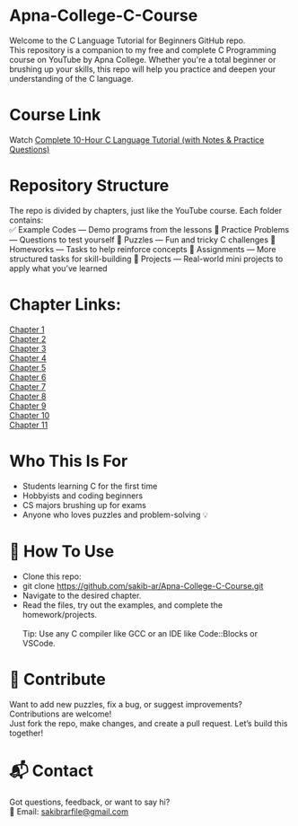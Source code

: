 # Apna-College-C-Course
Welcome to the C Language Tutorial for Beginners GitHub repo.<br>
This repository is a companion to my free and complete C Programming course on YouTube by Apna College. Whether you're a total beginner or brushing up your skills, this repo will help you practice and deepen your understanding of the C language.

# Course Link
Watch [Complete 10-Hour C Language Tutorial (with Notes & Practice Questions)](https://youtu.be/irqbmMNs2Bo?si=PvkHyuxhYqFLLe9e)

# Repository Structure
The repo is divided by chapters, just like the YouTube course. Each folder contains:<br>
    ✅ Example Codes — Demo programs from the lessons
    🧩 Practice Problems — Questions to test yourself
    🧠 Puzzles — Fun and tricky C challenges
    📝 Homeworks — Tasks to help reinforce concepts
    🧪 Assignments — More structured tasks for skill-building
    🚀 Projects — Real-world mini projects to apply what you’ve learned

# Chapter Links:
[Chapter 1]()<br>
[Chapter 2]()<br>
[Chapter 3]()<br>
[Chapter 4]()<br>
[Chapter 5]()<br>
[Chapter 6]()<br>
[Chapter 7]()<br>
[Chapter 8]()<br>
[Chapter 9]()<br>
[Chapter 10]()<br>
[Chapter 11]()<br>

# Who This Is For
- Students learning C for the first time
- Hobbyists and coding beginners
- CS majors brushing up for exams
- Anyone who loves puzzles and problem-solving 💡

# 📌 How To Use
- Clone this repo:<br>
- git clone https://github.com/sakib-ar/Apna-College-C-Course.git
- Navigate to the desired chapter.
- Read the files, try out the examples, and complete the homework/projects.
<br><br>Tip: Use any C compiler like GCC or an IDE like Code::Blocks or VSCode.

# 🤝 Contribute
Want to add new puzzles, fix a bug, or suggest improvements? Contributions are welcome!<br>
Just fork the repo, make changes, and create a pull request. Let’s build this together!

# 📬 Contact
Got questions, feedback, or want to say hi?<br>
📧 Email: sakibrarfile@gmail.com